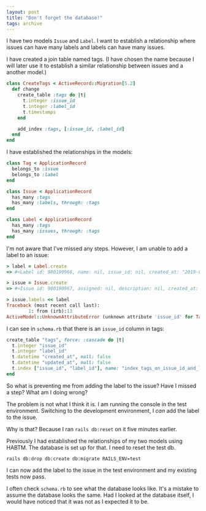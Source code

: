 ```yaml
---
layout: post
title: "Don't forget the database!"
tags: archive
---
```


I have two models `Issue` and `Label`. I want to establish a relationship where issues can have many labels and labels can have many issues.

I have created a join table named tags. (I have chosen the name because I will later use it to establish a similar relationship between issues and a another model.)


```ruby
class CreateTags < ActiveRecord::Migration[5.2]
  def change
    create_table :tags do |t|
      t.integer :issue_id
      t.integer :label_id
      t.timestamps
    end

    add_index :tags, [:issue_id, :label_id]
  end
end
```

I have established the relationships in the models:

```ruby
class Tag < ApplicationRecord
  belongs_to :issue
  belongs_to :label
end

class Issue < ApplicationRecord
  has_many :tags
  has_many :labels, through: :tags
end

class Label < ApplicationRecord
  has_many :tags
  has_many :issues, through: :tags
end
```

I'm not aware that I've missed any steps. However, I am unable to add a label to an issue:

```ruby
> label = Label.create
=> #<Label id: 980190966, name: nil, issue_id: nil, created_at: "2019-01-25 10:18:29", updated_at: "2019-01-25 10:18:29">

> issue = Issue.create
=> #<Issue id: 980190967, assigned: nil, description: nil, created_at: "2019-01-25 10:19:04", updated_at: "2019-01-25 10:19:04">

> issue.labels << label
Traceback (most recent call last):
        1: from (irb):13
ActiveModel::UnknownAttributeError (unknown attribute 'issue_id' for Tag.)
```

I can see in `schema.rb` that there is an `issue_id` column in tags:

```ruby
create_table "tags", force: :cascade do |t|
  t.integer "issue_id"
  t.integer "label_id"
  t.datetime "created_at", null: false
  t.datetime "updated_at", null: false
  t.index ["issue_id", "label_id"], name: "index_tags_on_issue_id_and_label_id"
end
```

So what is preventing me from adding the label to the issue? Have I missed a step? What am I doing wrong?

The problem is not what I think it is. I am running the console in the test environment. Switching to the development environment, I *can* add the label to the issue.

Why is that? Because I ran `rails db:reset` on it five minutes earlier.

Previously I had established the relationships of my two models using HABTM. The database is set up for that. I need to reset the test db.

```
rails db:drop db:create db:migrate RAILS_ENV=test
```

I can now add the label to the issue in the test environment and my existing tests now pass.

I often check `schema.rb` to see what the database looks like. It's a mistake to assume the database looks the same. Had I looked at the database itself, I would have noticed that it was not as I expected it to be.
